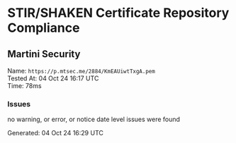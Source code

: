 # STIR/SHAKEN Certificate Repository Compliance

## Martini Security

Name: `https://p.mtsec.me/2884/KmEAUiwtTxgA.pem`\
Tested At: 04 Oct 24 16:17 UTC\
Time: 78ms

### Issues

no warning, or error, or notice date level issues were found

Generated: 04 Oct 24 16:29 UTC